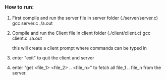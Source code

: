 ### How to run:

1) First compile and run the server file in server folder (./server/server.c)
	gcc server.c
	./a.out
2) Compile and run the Client file in client folder (./client/client.c)
	gcc client.c
	./a.out
	
	this will create a client prompt where commands can be typed in

3) enter "exit" to quit the client and server 

4) enter "get <file_1> <file_2> .. <file_n>" to fetch all file_1 .. file_n from the server.


